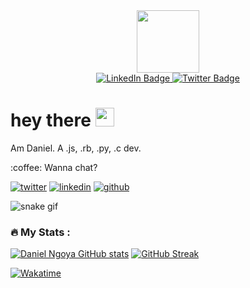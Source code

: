 <div id="header" align="center">
  <img src="https://media.giphy.com/media/M9gbBd9nbDrOTu1Mqx/giphy.gif" width="100"/>
  <div id="badges">
  <a href="https://www.linkedin.com/in/daniel-ngoya-404412175/">
    <img src="https://img.shields.io/badge/LinkedIn-blue?style=for-the-badge&logo=linkedin&logoColor=white" alt="LinkedIn Badge"/>
  </a>
  <a href="https://twitter.com/BlackHawk_254">
    <img src="https://img.shields.io/badge/Twitter-blue?style=for-the-badge&logo=twitter&logoColor=white" alt="Twitter Badge"/>
  </a>
</div>
  <img src="https://komarev.com/ghpvc/?username=BlackHawk0&style=flat-square&color=blue" alt=""/>
</div>
<h1>
  hey there
  <img src="https://media.giphy.com/media/hvRJCLFzcasrR4ia7z/giphy.gif" width="30px"/>
</h1>
<p> Am Daniel. A .js, .rb, .py, .c dev. </p>

<p> :coffee: Wanna chat? </p>
<p>
  <a href="https://twitter.com/BlackHawk_254"><img src="https://img.icons8.com/color/50/111111/twitter-squared.png" alt="twitter"/></a>
  <a href="https://www.linkedin.com/in/daniel-ngoya-404412175/"><img src="https://img.icons8.com/color/50/111111/linkedin.png" alt="linkedin"/></a>
  <a href="https://github.com/BlackHawk0"><img src="https://img.icons8.com/color/50/111111/github.png" alt="github"/></a>
  
</p>

![snake gif](https://github.com/BlackHawk0/BlackHawk0/blob/output/github-contribution-grid-snake.gif)
  
### :fire: My Stats :
[![Daniel Ngoya GitHub stats](https://github-readme-stats.vercel.app/api?username=BlackHawk0&theme=algolia&show_icons=true&count_private=true)](https://github.com/BlackHawk0)
[![GitHub Streak](http://github-readme-streak-stats.herokuapp.com?user=BlackHawk0&theme=dark&background=000000)](https://git.io/streak-stats)

<a href="https://wakatime.com/@df369f52-2593-4f2f-9c97-7739f7021949"><img src="https://wakatime.com/badge/user/df369f52-2593-4f2f-9c97-7739f7021949.svg" alt="Wakatime" /></a>


